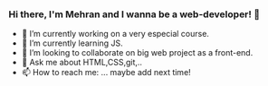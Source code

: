 ### Hi there, I'm Mehran and I wanna be a web-developer! 👋



- 🔭 I’m currently working on a very especial course.
- 🌱 I’m currently learning JS.
- 👯 I’m looking to collaborate on big web project as a front-end.
- 💬 Ask me about HTML,CSS,git,..
- 📫 How to reach me: ... maybe add next time!
